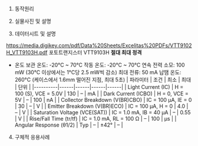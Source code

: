 1. 동작원리

2. 실물사진 및 설명

3. 데이터시트 및 설명

https://media.digikey.com/pdf/Data%20Sheets/Excelitas%20PDFs/VTT9102H_VTT9103H.pdf
포토트랜지스터 VTT9103H
**절대 최대 정격**
- 온도
  보관 온도: -20°C ~ 70°C
  작동 온도: -20°C ~ 70°C
  연속 전력 소모: 100 mW (30°C 이상에서는 1°C당 2.5 mW씩 감소)
  최대 전류: 50 mA
  납땜 온도: 260°C (케이스에서 1.6mm 떨어진 지점, 최대 5초)
| 파라미터 | 조건 | 최소 | 최대 | 단위 |
|----------|------|------|------|------|
| Light Current (IC) | H = 100 (S), VCE = 5.0V | 130 | – | mA |
| Dark Current (ICBO) | H = 0, VCE = 5V | – | 100 | nA |
| Collector Breakdown (V(BR)CBO) | IC = 100 μA, IE = 0 | 30 | – | V |
| Emitter Breakdown (V(BR)ECO) | IC = 100 μA, H = 0 | 4.0 | – | V |
| Saturation Voltage (VCE(SAT)) | IC = 1.0 mA, IB = 40 μA | – | 0.55 | V |
| Rise/Fall Time (tr/tf) | IC = 1.0 mA, RL = 100 Ω | – | 100 | μs |
| Angular Response (θ1/2) | Typ | – | ±42° | – |

4. 구체적 응용사례
